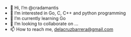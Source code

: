 - 👋 Hi, I’m @cradamantis
- 👀 I’m interested in Go, C, C++ and python programming
- 🌱 I’m currently learning Go
- 💞️ I’m looking to collaborate on ...
- 📫 How to reach me, delacruzbarrera@gmail.com

<!---
cradamantis/cradamantis is a ✨ special ✨ repository because its `README.md` (this file) appears on your GitHub profile.
You can click the Preview link to take a look at your changes.
--->

